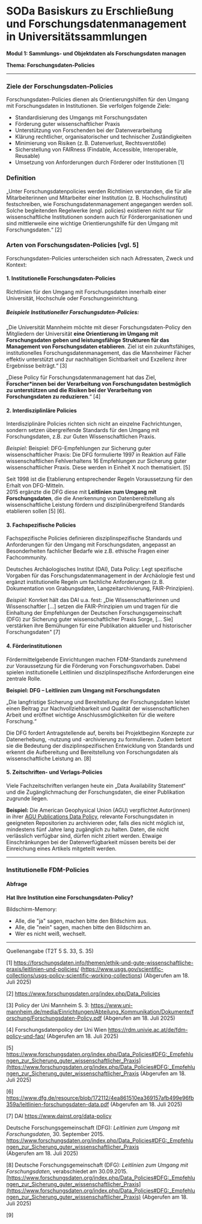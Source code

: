 <!--
*titel:
*author:in/urheber:in: Rebekka Reichert
*author:in/urheber:in: Canan Hastik
orcid: https://orcid.org/0009-0006-8283-3234
email: SODa@sammlungen.io
*lizenz: cc by
lizenzlink: https://creativecommons.org/
*persistenter OER link: 
language: DE
version:  v1
beschreibung: 
format: SODaBasiskurs Workshop 
modultitel: Elemente und Ziele von FDM-Policies
modul: Modul 1
einheitstitel: Elemente und Ziele von FDM-Policies
eiheit: Einheit 4
lernziel: Lernende können die Elemente und Ziele von Forschungsdaten-Policies benennen.
LZ-ID: LZ-ID 01_004_0058
baustein: Baustein1.1
zielgruppe: https://zenodo.org/records/15574575
gestaltungsprinzip: Problemorientiertes Lernen und Peer Learning
keywords: ???
erstellungsdatum: 

technische metadaten:
medientyp: text
dateiformat: .md
dauer: 
größe:
software: Web
icon: https://raw.githubusercontent.com/chastik/SODa-Basiskurs/main/img/SODa-Logo_full.svg
icon: https://github.com/chastik/SODa-Basiskurs/blob/main/img/SODa-Logo_full.svg


link:    https://raw.githubusercontent.com/chastik/SODa-Basiskurs/refs/heads/main/soda.css
 

-->

# SODa Basiskurs zu Erschließung und Forschungsdatenmanagement in Universitätssammlungen

**Modul 1: Sammlungs- und Objektdaten als Forschungsdaten managen**

**Thema: Forschungsdaten-Policies**

---

### Ziele der Forschungsdaten-Policies

Forschungsdaten-Policies dienen als Orientierungshilfen für den Umgang mit Forschungsdaten in Institutionen. Sie verfolgen folgende Ziele:

- Standardisierung des Umgangs mit Forschungsdaten
- Förderung guter wissenschaftlicher Praxis
- Unterstützung von Forschenden bei der Datenverarbeitung
- Klärung rechtlicher, organisatorischer und technischer Zuständigkeiten
- Minimierung von Risiken (z. B. Datenverlust, Rechtsverstöße)
- Sicherstellung von FAIRness (Findable, Accessible, Interoperable, Reusable)
- Umsetzung von Anforderungen durch Förderer oder Institutionen [1]

### Definition

„Unter Forschungsdatenpolicies werden Richtlinien verstanden, die für alle Mitarbeiterinnen und Mitarbeiter einer Institution (z. B. Hochschulinstitut) festschreiben, wie Forschungsdatenmanagement angegangen werden soll. Solche begleitenden Regelwerke (engl. policies) existieren nicht nur für wissenschaftliche Institutionen sondern auch für Förderorganisationen und sind mittlerweile eine wichtige Orientierungshilfe für den Umgang mit Forschungsdaten.“ [2]

### Arten von Forschungsdaten-Policies [vgl. 5]

Forschungsdaten-Policies unterscheiden sich nach Adressaten, Zweck und Kontext:

#### 1. **Institutionelle Forschungsdaten-Policies**
Richtlinien für den Umgang mit Forschungsdaten innerhalb einer Universität, Hochschule oder Forschungseinrichtung.

##### *Beispiele Institutioneller Forschungsdaten-Policies:* 

„Die Universität Mannheim möchte mit dieser Forschungsdaten-Policy den Mitgliedern der Universität **eine Orientierung im Umgang mit Forschungsdaten geben und leistungsfähige Strukturen für das Management von Forschungsdaten etablieren**. Ziel ist ein zukunftsfähiges, institutionelles Forschungsdatenmanagement, das die Mannheimer Fächer effektiv unterstützt und zur nachhaltigen Sichtbarkeit und Exzellenz ihrer Ergebnisse beiträgt.“ [3]

„Diese Policy für Forschungsdatenmanagement hat das Ziel, **Forscher*innen bei der Verarbeitung von Forschungsdaten bestmöglich zu unterstützen und die Risiken bei der Verarbeitung von Forschungsdaten zu reduzieren**.“ [4]

#### 2. **Interdisziplinläre Policies**
Interdisziplinäre Policies richten sich nicht an einzelne Fachrichtungen, sondern setzen übergreifende Standards für den Umgang mit Forschungsdaten, z.B. zur Guten Wissenschaftlichen Praxis.

*Beispiel:*  Beispiel: DFG-Empfehlungen zur Sicherung guter wissenschaftlicher Praxis: Die DFG formulierte 1997 in Reaktion auf Fälle wissenschaftlichen Fehlverhaltens 16 Empfehlungen zur Sicherung guter wissenschaftlicher Praxis. Diese werden in Einheit X noch thematisiert. [5]

Seit 1998 ist die Etablierung entsprechender Regeln Voraussetzung für den Erhalt von DFG-Mitteln.  
2015 ergänzte die DFG diese mit **Leitlinien zum Umgang mit Forschungsdaten**, die die Anerkennung von Datenbereitstellung als wissenschaftliche Leistung fördern und disziplinübergreifend Standards etablieren sollen [5] [6].

#### 3. **Fachspezifische Policies**
Fachspezifische Policies definieren disziplinspezifische Standards und Anforderungen für den Umgang mit Forschungsdaten, angepasst an Besonderheiten fachlicher Bedarfe wie z.B. ethische Fragen einer Fachcommunity.

Deutsches Archäologisches Institut (DAI), Data Policy: Legt spezifische Vorgaben für das Forschungsdatenmanagement in der Archäologie fest und ergänzt institutionelle Regeln um fachliche Anforderungen (z. B. Dokumentation von Grabungsdaten, Langzeitarchivierung, FAIR-Prinzipien).

*Beispiel:* Konrket hält das DAI u.a. fest: „Die Wissenschaftlerinnen und Wissenschaftler […] setzen die FAIR-Prinzipien um und tragen für die Einhaltung der Empfehlungen der Deutschen Forschungsgemeinschaft (DFG) zur Sicherung guter wissenschaftlicher Praxis Sorge, [… Sie] verstärken ihre Bemühungen für eine Publikation aktueller und historischer Forschungsdaten" [7]

#### 4. **Förderinstitutionen**
Fördermittelgebende Einrichtungen machen FDM-Standards zunehmend zur Voraussetzung für die Förderung von Forschungsvorhaben. Dabei spielen institutionelle Leitlinien und disziplinspezifische Anforderungen eine zentrale Rolle.

**Beispiel: DFG – Leitlinien zum Umgang mit Forschungsdaten**

„Die langfristige Sicherung und Bereitstellung der Forschungsdaten leistet einen Beitrag zur Nachvollziehbarkeit und Qualität der wissenschaftlichen Arbeit und eröffnet wichtige Anschlussmöglichkeiten für die weitere Forschung.“

Die DFG fordert Antragstellende auf, bereits bei Projektbeginn Konzepte zur Datenerhebung, -nutzung und -archivierung zu formulieren. Zudem betont sie die Bedeutung der disziplinspezifischen Entwicklung von Standards und erkennt die Aufbereitung und Bereitstellung von Forschungsdaten als wissenschaftliche Leistung an. [8]

#### 5. **Zeitschriften- und Verlags-Policies**
Viele Fachzeitschriften verlangen heute ein „Data Availability Statement“ und die Zugänglichmachung der Forschungsdaten, die einer Publikation zugrunde liegen.

**Beispiel:** Die American Geophysical Union (AGU) verpflichtet Autor(innen) in ihrer [AGU Publications Data Policy]([url](http://publications.agu.org/author-resource-center/publication-policies/data-policy/)), relevante Forschungsdaten in geeigneten Repositorien zu archivieren oder, falls dies nicht möglich ist, mindestens fünf Jahre lang zugänglich zu halten. Daten, die nicht verlässlich verfügbar sind, dürfen nicht zitiert werden. Etwaige Einschränkungen bei der Datenverfügbarkeit müssen bereits bei der Einreichung eines Artikels mitgeteilt werden.

-------- 




### Institutionelle FDM-Policies

#### Abfrage

**Hat Ihre Institution eine Forschungsdaten-Policy?**

Bildschirm-Memory:

- Alle, die "ja" sagen, machen bitte den Bildschirm aus.
- Alle, die "nein" sagen, machen bitte den Bildschirm an.
- Wer es nicht weiß, wechselt.


-----------
Quellenangabe
(T2T 5 S. 33, S. 35)

[1] https://forschungsdaten.info/themen/ethik-und-gute-wissenschaftliche-praxis/leitlinien-und-policies/
(https://www.usgs.gov/scientific-collections/usgs-policy-scientific-working-collections) (Abgerufen am 18. Juli 2025)

[2] https://www.forschungsdaten.org/index.php/Data_Policies

[3] Policy der Uni Mannheim S. 3: https://www.uni-mannheim.de/media/Einrichtungen/Abteilung_Kommunikation/Dokumente/forschung/Forschungsdaten-Policy.pdf (Abgerufen am 18. Juli 2025)

[4] Forschungsdatenpolicy der Uni Wien https://rdm.univie.ac.at/de/fdm-policy-und-faq/ (Abgerufen am 18. Juli 2025)

[5] https://www.forschungsdaten.org/index.php/Data_Policies#DFG:_Empfehlungen_zur_Sicherung_guter_wissenschaftlicher_Praxis](https://www.forschungsdaten.org/index.php/Data_Policies#DFG:_Empfehlungen_zur_Sicherung_guter_wissenschaftlicher_Praxis (Abgerufen am 18. Juli 2025)

[6] https://www.dfg.de/resource/blob/172112/4ea861510ea369157afb499e96fb359a/leitlinien-forschungsdaten-data.pdf (Abgerufen am 18. Juli 2025)

[7] DAI https://www.dainst.org/data-policy

Deutsche Forschungsgemeinschaft (DFG): *Leitlinien zum Umgang mit Forschungsdaten*, 30. September 2015.  
https://www.forschungsdaten.org/index.php/Data_Policies#DFG:_Empfehlungen_zur_Sicherung_guter_wissenschaftlicher_Praxis  
(Abgerufen am 18. Juli 2025)

[8] Deutsche Forschungsgemeinschaft (DFG): *Leitlinien zum Umgang mit Forschungsdaten*, verabschiedet am 30.09.2015.  
[https://www.forschungsdaten.org/index.php/Data_Policies#DFG:_Empfehlungen_zur_Sicherung_guter_wissenschaftlicher_Praxis](https://www.forschungsdaten.org/index.php/Data_Policies#DFG:_Empfehlungen_zur_Sicherung_guter_wissenschaftlicher_Praxis) (Abgerufen am 18. Juli 2025)

[9] 


